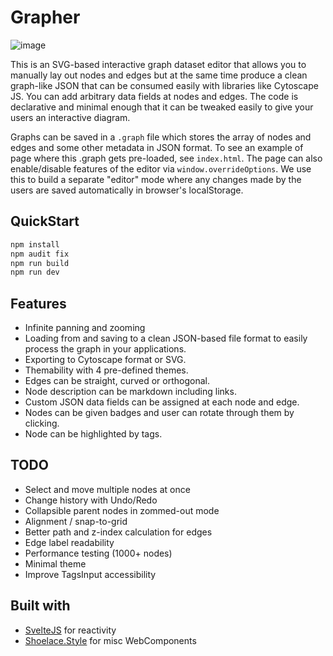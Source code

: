 # Grapher

<img alt="image" src="https://user-images.githubusercontent.com/19304/177032566-2e182fd2-8b6a-4dd2-95fe-c14439018e37.png">

This is an SVG-based interactive graph dataset editor that allows you to manually lay out nodes and edges but at the same time produce a clean graph-like JSON that can be consumed easily with libraries like Cytoscape JS. You can add arbitrary data fields at nodes and edges. The code is declarative and minimal enough that it can be tweaked easily to give your users an interactive diagram.

Graphs can be saved in a `.graph` file which stores the array of nodes and edges and some other metadata in JSON format. To see an example of page where this .graph gets pre-loaded, see `index.html`. The page can also enable/disable features of the editor via `window.overrideOptions`. We use this to build a separate "editor" mode where any changes made by the users are saved automatically in browser's localStorage. 

## QuickStart

```bash
npm install
npm audit fix
npm run build
npm run dev
```


## Features

- Infinite panning and zooming
- Loading from and saving to a clean JSON-based file format to easily process the graph in your applications.
- Exporting to Cytoscape format or SVG.
- Themability with 4 pre-defined themes.
- Edges can be straight, curved or orthogonal.
- Node description can be markdown including links.
- Custom JSON data fields can be assigned at each node and edge.
- Nodes can be given badges and user can rotate through them by clicking.
- Node can be highlighted by tags.

## TODO

- Select and move multiple nodes at once
- Change history with Undo/Redo
- Collapsible parent nodes in zommed-out mode
- Alignment / snap-to-grid
- Better path and z-index calculation for edges
- Edge label readability
- Performance testing (1000+ nodes)
- Minimal theme
- Improve TagsInput accessibility

## Built with

- [SvelteJS](https://svelte.dev/) for reactivity
- [Shoelace.Style](https://shoelace.style/) for misc WebComponents
